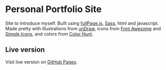# Personal Portfolio Site

Site to introduce myself. Built using [fullPage.js](https://alvarotrigo.com/fullPage/), [Sass](https://sass-lang.com/), html and javascript. Made pretty with illustrations from [unDraw](https://undraw.co/), icons from [Font Awesome](https://fontawesome.com/) and [Simple Icons](https://simpleicons.org/), and colors from [Color Hunt](https://colorhunt.co/).

## Live version

Visit live version on [GitHub Pages](https://xale-a.github.io/portfolio/).
